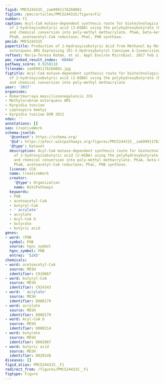 ```yaml
---
figid: PMC5244315__zam9991176260001
figlink: /pmc/articles/PMC5244315/figure/F1/
number: F1
caption: Acyl-CoA mutase-dependent synthesis route for biotechnological production
  of 2-hydroxyisobutyric acid (2-HIBA) using the polyhydroxybutyrate (PHB) pathway
  and chemical conversion into poly-methyl methacrylate. PhaA, beta-ketothiolase;
  PhaB, acetoacetyl-CoA reductase; PhaC, PHB synthase.
pmcid: PMC5244315
papertitle: Production of 2-Hydroxyisobutyric Acid from Methanol by Methylobacterium
  extorquens AM1 Expressing (R)-3-Hydroxybutyryl Coenzyme A-Isomerizing Enzymes.
reftext: Maria-Teresa Rohde, et al. Appl Environ Microbiol. 2017 Feb 1;83(3):e02622-16.
pmc_ranked_result_index: '60484'
pathway_score: 0.9258118
filename: zam9991176260001.jpg
figtitle: Acyl-CoA mutase-dependent synthesis route for biotechnological production
  of 2-hydroxyisobutyric acid (2-HIBA) using the polyhydroxybutyrate (PHB) pathway
  and chemical conversion into poly-methyl methacrylate
year: '2017'
organisms:
- Robertmurraya massiliosenegalensis JC6
- Methylorubrum extorquens AM1
- Kyrpidia tusciae
- Leptospira kmetyi
- Kyrpidia tusciae DSM 2912
ndex: ''
annotations: []
seo: CreativeWork
schema-jsonld:
  '@context': https://schema.org/
  '@id': https://pfocr.wikipathways.org/figures/PMC5244315__zam9991176260001.html
  '@type': Dataset
  description: Acyl-CoA mutase-dependent synthesis route for biotechnological production
    of 2-hydroxyisobutyric acid (2-HIBA) using the polyhydroxybutyrate (PHB) pathway
    and chemical conversion into poly-methyl methacrylate. PhaA, beta-ketothiolase;
    PhaB, acetoacetyl-CoA reductase; PhaC, PHB synthase.
  license: CC0
  name: CreativeWork
  creator:
    '@type': Organization
    name: WikiPathways
  keywords:
  - PHB
  - acetoacetyl-CoA
  - butyryl-CoA
  - ' acrylate'
  - acrylate
  - Acyl-CoA O
  - butyrate
  - butyric acid
genes:
- word: (PHB
  symbol: PHB
  source: hgnc_symbol
  hgnc_symbol: PHB
  entrez: '5245'
chemicals:
- word: acetoacetyl-CoA
  source: MESH
  identifier: C010667
- word: butyryl-CoA
  source: MESH
  identifier: C024343
- word: ' acrylate'
  source: MESH
  identifier: D000179
- word: acrylate
  source: MESH
  identifier: D000179
- word: Acyl-CoA O
  source: MESH
  identifier: D000214
- word: butyrate
  source: MESH
  identifier: D002087
- word: butyric acid
  source: MESH
  identifier: D020148
diseases: []
figid_alias: PMC5244315__F1
redirect_from: /figures/PMC5244315__F1
figtype: Figure
---
```

